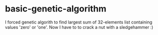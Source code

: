 # basic-genetic-algorithm
I forced genetic algorith to find largest sum of 32-elements list containing values 'zero' or 'one'. Now I have to to crack a nut with a sledgehammer :)

